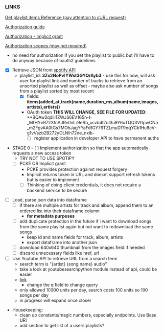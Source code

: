 ### LINKS

[Get playlist items Reference (pay attention to cURL request)](https://developer.spotify.com/documentation/web-api/reference/#/operations/get-playlists-tracks)

[Authorization guide](https://developer.spotify.com/documentation/general/guides/authorization/)

[Authorization - Implicit grant](https://developer.spotify.com/documentation/general/guides/authorization/implicit-grant/)

[Authorization scopes (may not required)](https://developer.spotify.com/documentation/general/guides/authorization/scopes/)

 - no need for authorization if you set the playlist to public but i'll have to do anyway because of oauth2 guidelines

- [x] Retrieve JSON from [spotify API](https://developer.spotify.com/console/get-playlist-tracks/?playlist_id=3Zx2NoPvIYWst3GYQrAyb3&market=ES&fields=items(added_at%2Ctrack(name%2Cduration_ms%2Calbum(name%2Cimages%2Cartists)%2Cartists))&limit=&offset=&additional_types=)
  - playlist_id: **3Zx2NoPvIYWst3GYQrAyb3**
          - use this for now, will ask user for playlist link and number of tracks to retrieve from an unsorted playlist as well as offset
           - maybe also ask number of songs from a playlist sorted by most recent
    - [x] fields: **items(added_at,track(name,duration_ms,album(name,images,artists),artists))**
    - OAuth token **THIS WILL CHANGE, SEE FILE FOR UPDATED**: **BQAw2qdili1ZWJS6EV165n-I-_MfHYvR72XfcAJRv0nLr9eRb_xcvb4l2uI3u9Y6uTQQ3VGpwCNa_m2FgvAA0tGs7MOhJagYYaFdfGY76TZLmuDT9eqYCb1Hu8cV-g1vVszb2B272yOLNlh72ne_nxib-
      -  [ ] register application in developer API to have permanent auths
- STAGE 0 - [ ] Implement authorization so that the app automatically requests a new access token 
  - TRY NOT TO USE SPOTIPY
  - [ ] PCKE OR Implicit grant 
    - PCKE provides protection against request forgery
    - Implicit returns token in URL and doesnt support refresh tokens but is easier to implement
    - [ ] Thinking of doing client credentials, it does not require a backend service to be secure
- [ ]  Load, parse json data into dataframe
    - [ ] if there are multiple artists for track and album, append them to an ordered list into their dataframe column
      - **for metadata purposes**
    -  [ ] add duplicate protection in the future if i want to download songs from the same playlist again but not want to redownload the same songs
       -  keep id and name fields for track, album, artists
       -  export dataframe into another json
    -  [ ] download 640x640 thumbnail from the images field if needed
    -  [ ] discard unnecessary fields like href, url
- [ ] Use Youtube API to retrieve URL from a search term
	- search term is "{artist} {song name} audio"
	- take a look at youtubesearchpython module instead of api, could be easier
	- [link](https://developers.google.com/youtube/v3/docs/search/list?apix=true) 
    	- change the q field to change query
	- only allowed 10000 units per day, search costs 100 units so 100 songs per day
	- in progress will expand once closer 

- Housekeeping:
  - clean up constants/magic numbers, especially endpoints. Use Base URI
  - add section to get list of a users playlists?